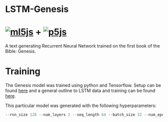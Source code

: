 # LSTM-Genesis

# [![ml5js](https://ml5js.org/img/ml5.png)](https://ml5js.org/) + [![p5js](https://p5js.org/assets/img/p5js.svg)](https://p5js.org/)

A text generating Recurrent Neural Network trained on the first book of the Bible: Genesis.

# Training

The Genesis model was trained using python and Tensorflow. Setup can be found [here](https://github.com/ml5js/ml5-data-and-training/tree/master/training/lstm) and a general outline to LSTM data and training can be found [here](https://github.com/ml5js/ml5-data-and-training/tree/master/training).

This particular model was generated with the following hyperparameters:

```javascript
--rnn_size 128 --num_layers 2 --seq_length 64 --batch_size 32 --num_epochs 1000
```
